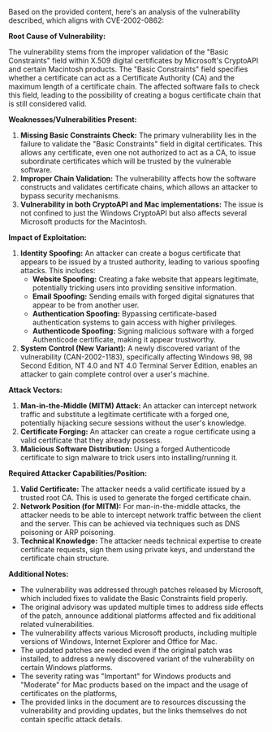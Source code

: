 Based on the provided content, here's an analysis of the vulnerability described, which aligns with CVE-2002-0862:

**Root Cause of Vulnerability:**

The vulnerability stems from the improper validation of the "Basic Constraints" field within X.509 digital certificates by Microsoft's CryptoAPI and certain Macintosh products. The "Basic Constraints" field specifies whether a certificate can act as a Certificate Authority (CA) and the maximum length of a certificate chain. The affected software fails to check this field, leading to the possibility of creating a bogus certificate chain that is still considered valid.

**Weaknesses/Vulnerabilities Present:**

1.  **Missing Basic Constraints Check:** The primary vulnerability lies in the failure to validate the "Basic Constraints" field in digital certificates. This allows any certificate, even one not authorized to act as a CA, to issue subordinate certificates which will be trusted by the vulnerable software.
2.  **Improper Chain Validation:** The vulnerability affects how the software constructs and validates certificate chains, which allows an attacker to bypass security mechanisms.
3.  **Vulnerability in both CryptoAPI and Mac implementations:** The issue is not confined to just the Windows CryptoAPI but also affects several Microsoft products for the Macintosh.

**Impact of Exploitation:**

1.  **Identity Spoofing:** An attacker can create a bogus certificate that appears to be issued by a trusted authority, leading to various spoofing attacks. This includes:
    *   **Website Spoofing:** Creating a fake website that appears legitimate, potentially tricking users into providing sensitive information.
    *   **Email Spoofing:** Sending emails with forged digital signatures that appear to be from another user.
    *   **Authentication Spoofing:** Bypassing certificate-based authentication systems to gain access with higher privileges.
    *   **Authenticode Spoofing:** Signing malicious software with a forged Authenticode certificate, making it appear trustworthy.
2.  **System Control (New Variant):** A newly discovered variant of the vulnerability (CAN-2002-1183), specifically affecting Windows 98, 98 Second Edition, NT 4.0 and NT 4.0 Terminal Server Edition, enables an attacker to gain complete control over a user's machine.

**Attack Vectors:**

1.  **Man-in-the-Middle (MITM) Attack:** An attacker can intercept network traffic and substitute a legitimate certificate with a forged one, potentially hijacking secure sessions without the user's knowledge.
2.  **Certificate Forging:** An attacker can create a rogue certificate using a valid certificate that they already possess.
3.  **Malicious Software Distribution:** Using a forged Authenticode certificate to sign malware to trick users into installing/running it.

**Required Attacker Capabilities/Position:**

1.  **Valid Certificate:** The attacker needs a valid certificate issued by a trusted root CA. This is used to generate the forged certificate chain.
2.  **Network Position (for MITM):** For man-in-the-middle attacks, the attacker needs to be able to intercept network traffic between the client and the server. This can be achieved via techniques such as DNS poisoning or ARP poisoning.
3. **Technical Knowledge:** The attacker needs technical expertise to create certificate requests, sign them using private keys, and understand the certificate chain structure.

**Additional Notes:**

*   The vulnerability was addressed through patches released by Microsoft, which included fixes to validate the Basic Constraints field properly.
*   The original advisory was updated multiple times to address side effects of the patch, announce additional platforms affected and fix additional related vulnerabilities.
*   The vulnerability affects various Microsoft products, including multiple versions of Windows, Internet Explorer and Office for Mac.
*   The updated patches are needed even if the original patch was installed, to address a newly discovered variant of the vulnerability on certain Windows platforms.
*  The severity rating was "Important" for Windows products and "Moderate" for Mac products based on the impact and the usage of certificates on the platforms,
*  The provided links in the document are to resources discussing the vulnerability and providing updates, but the links themselves do not contain specific attack details.